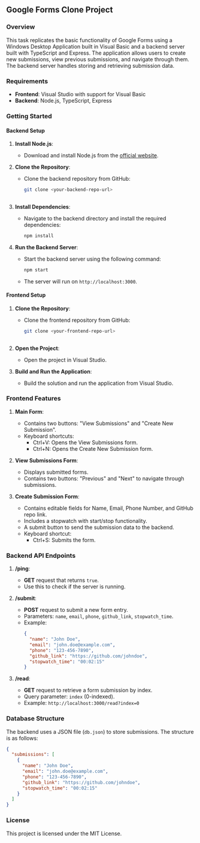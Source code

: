 ## Google Forms Clone Project

### Overview
This task replicates the basic functionality of Google Forms using a Windows Desktop Application built in Visual Basic and a backend server built with TypeScript and Express. The application allows users to create new submissions, view previous submissions, and navigate through them. The backend server handles storing and retrieving submission data.

### Requirements
- **Frontend**: Visual Studio with support for Visual Basic
- **Backend**: Node.js, TypeScript, Express

### Getting Started

#### Backend Setup

1. **Install Node.js**:
   - Download and install Node.js from the [official website](https://nodejs.org/).

2. **Clone the Repository**:
   - Clone the backend repository from GitHub:
     ```bash
     git clone <your-backend-repo-url>
    
     ```

3. **Install Dependencies**:
   - Navigate to the backend directory and install the required dependencies:
     ```bash
     npm install
     ```

4. **Run the Backend Server**:
   - Start the backend server using the following command:
     ```bash
     npm start
     ```
   - The server will run on `http://localhost:3000`.

#### Frontend Setup

1. **Clone the Repository**:
   - Clone the frontend repository from GitHub:
     ```bash
     git clone <your-frontend-repo-url>
    
     ```

2. **Open the Project**:
   - Open the project in Visual Studio.

3. **Build and Run the Application**:
   - Build the solution and run the application from Visual Studio.

### Frontend Features

1. **Main Form**:
   - Contains two buttons: "View Submissions" and "Create New Submission".
   - Keyboard shortcuts:
     - Ctrl+V: Opens the View Submissions form.
     - Ctrl+N: Opens the Create New Submission form.

2. **View Submissions Form**:
   - Displays submitted forms.
   - Contains two buttons: "Previous" and "Next" to navigate through submissions.

3. **Create Submission Form**:
   - Contains editable fields for Name, Email, Phone Number, and GitHub repo link.
   - Includes a stopwatch with start/stop functionality.
   - A submit button to send the submission data to the backend.
   - Keyboard shortcut:
     - Ctrl+S: Submits the form.

### Backend API Endpoints

1. **/ping**:
   - **GET** request that returns `true`.
   - Use this to check if the server is running.

2. **/submit**:
   - **POST** request to submit a new form entry.
   - Parameters: `name`, `email`, `phone`, `github_link`, `stopwatch_time`.
   - Example:
     ```json
     {
       "name": "John Doe",
       "email": "john.doe@example.com",
       "phone": "123-456-7890",
       "github_link": "https://github.com/johndoe",
       "stopwatch_time": "00:02:15"
     }
     ```

3. **/read**:
   - **GET** request to retrieve a form submission by index.
   - Query parameter: `index` (0-indexed).
   - Example: `http://localhost:3000/read?index=0`

### Database Structure
The backend uses a JSON file (`db.json`) to store submissions. The structure is as follows:
```json
{
  "submissions": [
    {
      "name": "John Doe",
      "email": "john.doe@example.com",
      "phone": "123-456-7890",
      "github_link": "https://github.com/johndoe",
      "stopwatch_time": "00:02:15"
    }
  ]
}
```


### License
This project is licensed under the MIT License. 

